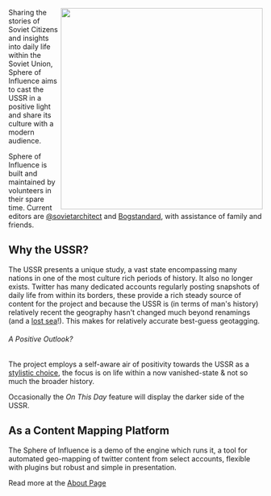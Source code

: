 <a href="https://sphere-of-influence.github.io/"><img src="https://sphere-of-influence.github.io/social-image.png" align="right" width="400" /></a>

Sharing the stories of Soviet Citizens and insights into daily life within the Soviet Union, Sphere of Influence aims to cast the USSR in a positive light and share its culture with a modern audience.

Sphere of Influence is built and maintained by volunteers in their spare time. Current editors are [@sovietarchitect](//twitter.com/sovietarchitect) and [Bogstandard](//github.com/bogstandard), with assistance of family and friends.



## Why the USSR?
The USSR presents a unique study, a vast state encompassing many nations in one of the most culture rich periods of history. It also no longer exists.
Twitter has many dedicated accounts regularly posting snapshots of daily life from within its borders, these provide a rich steady source of content for the project and because the USSR is (in terms of man's history) relatively recent the geography hasn't changed much beyond renamings (and a [lost sea](https://en.wikipedia.org/wiki/Aral_Sea)!). This makes for relatively accurate best-guess geotagging.

###### A Positive Outlook?
The project employs a self-aware air of positivity towards the USSR as a [stylistic choice](https://sphere-of-influence.github.io/pages/contributing.html), the focus is on life within a now vanished-state & not so much the broader history. 

Occasionally the *On This Day* feature will display the darker side of the USSR.

## As a Content Mapping Platform
The Sphere of Influence is a demo of the engine which runs it, a tool for automated geo-mapping of twitter content from select accounts, flexible with plugins but robust and simple in presentation.

Read more at the [About Page](https://sphere-of-influence.github.io/pages/about.html)
